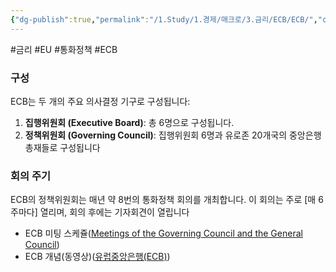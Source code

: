 ```yaml
---
{"dg-publish":true,"permalink":"/1.Study/1.경제/매크로/3.금리/ECB/ECB/","created":"2024-11-20T21:02:27.157+09:00","updated":"2025-06-03T20:07:19.735+09:00"}
---
```


#금리 #EU #통화정책 #ECB


### 구성

ECB는 두 개의 주요 의사결정 기구로 구성됩니다:

1. **집행위원회 (Executive Board)**: 총 6명으로 구성됩니다.
2. **정책위원회 (Governing Council)**: 집행위원회 6명과 유로존 20개국의 중앙은행 총재들로 구성됩니다

### 회의 주기

ECB의 정책위원회는 매년 약 8번의 통화정책 회의를 개최합니다. 이 회의는 주로 [매 6주마다] 열리며, 회의 후에는 기자회견이 열립니다

- ECB 미팅 스케쥴([Meetings of the Governing Council and the General Council](https://www.ecb.europa.eu/press/calendars/mgcgc/html/index.en.html))
- ECB 개념(동영상)([유럽중앙은행(ECB)](https://www.cmegroup.com/ko/education/learn-about-trading/courses/learn-about-key-economic-events/what-is-the-european-central-bank.html))
